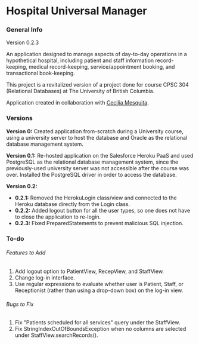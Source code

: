 # Hospital Universal Manager

### General Info
Version 0.2.3

An application designed to manage aspects of day-to-day operations in a hypothetical hospital, including patient and 
staff information record-keeping, medical record-keeping, service/appointment booking, and transactional book-keeping.

This project is a revitalized version of a project done for course CPSC 304 (Relational Databases) at The University 
of British Columbia. 

Application created in collaboration with [Cecilia Mesquita](https://github.com/ceci96p). 

### Versions
**Version 0:** Created application from-scratch during a University course, using a university server to host the 
database and Oracle as the relational database management system. 

**Version 0.1:** Re-hosted application on the Salesforce Heroku PaaS and used PostgreSQL as the relational database 
management system, since the previously-used university server was not accessible after the course was over. Installed 
the PostgreSQL driver in order to access the database. 

**Version 0.2:** 
* **0.2.1:** Removed the HerokuLogin class/view and connected to the Heroku database directly from the Login class. 
* **0.2.2:** Added logout button for all the user types, so one does not have to close the application to re-login.
* **0.2.3:** Fixed PreparedStatements to prevent malicious SQL injection. 

### To-do
###### Features to Add
1. Add logout option to PatientView, RecepView, and StaffView. 
2. Change log-in interface. 
3. Use regular expressions to evaluate whether user is Patient, Staff, or Receptionist (rather than 
using a drop-down box) on the log-in view. 

###### Bugs to Fix
1. Fix "Patients scheduled for all services" query under the StaffView. 
2. Fix StringIndexOutOfBoundsException when no columns are selected under StaffView.searchRecords().
